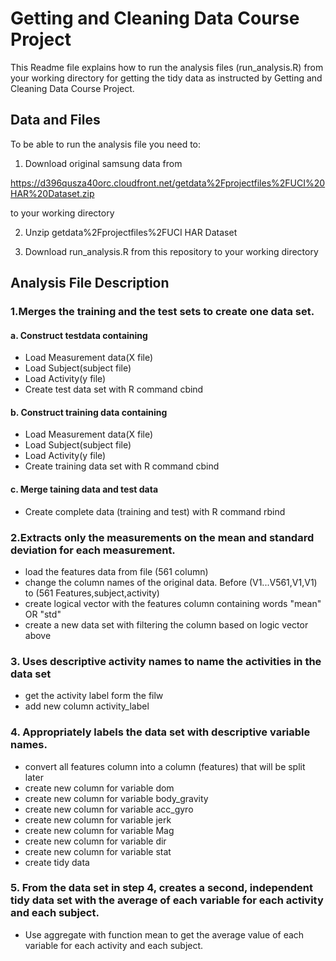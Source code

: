 # Getting and Cleaning Data Course Project

This Readme file explains how to run the analysis files (run_analysis.R) from your working directory for getting the tidy data as instructed by Getting and Cleaning Data Course Project.

## Data and Files

To be able to run the analysis file you need to:
1. Download original samsung data from 

https://d396qusza40orc.cloudfront.net/getdata%2Fprojectfiles%2FUCI%20HAR%20Dataset.zip 

to your working directory

2. Unzip getdata%2Fprojectfiles%2FUCI HAR Dataset

3. Download run_analysis.R from this repository to your working directory

## Analysis File Description

### 1.Merges the training and the test sets to create one data set.  

#### a. Construct testdata containing  
- Load Measurement data(X file) 
- Load Subject(subject file)  
- Load Activity(y file) 
- Create test data set with R command cbind

#### b. Construct training data containing  
- Load Measurement data(X file) 
- Load Subject(subject file)  
- Load Activity(y file) 
- Create training data set with R command cbind

#### c. Merge taining data and test data 
- Create complete data (training and test) with R command rbind

### 2.Extracts only the measurements on the mean and standard deviation for each measurement. 
- load the features data from file (561 column) 
- change the column names of the original data. Before (V1...V561,V1,V1) to (561 Features,subject,activity) 
- create logical vector with the features column containing words "mean" OR "std" 
- create a new data set with filtering the column based on logic vector above

### 3. Uses descriptive activity names to name the activities in the data set
- get the activity label form the filw
- add new column activity_label  

### 4. Appropriately labels the data set with descriptive variable names.

- convert all features column into a column (features) that will be split later
- create new column for variable dom
- create new column for variable body_gravity
- create new column for variable acc_gyro
- create new column for variable jerk
- create new column for variable Mag
- create new column for variable dir
- create new column for variable stat
- create tidy data

### 5. From the data set in step 4, creates a second, independent tidy data set with the average of each variable for each activity and each subject.
- Use aggregate with function mean to get the average value of each variable for each activity and each subject.

